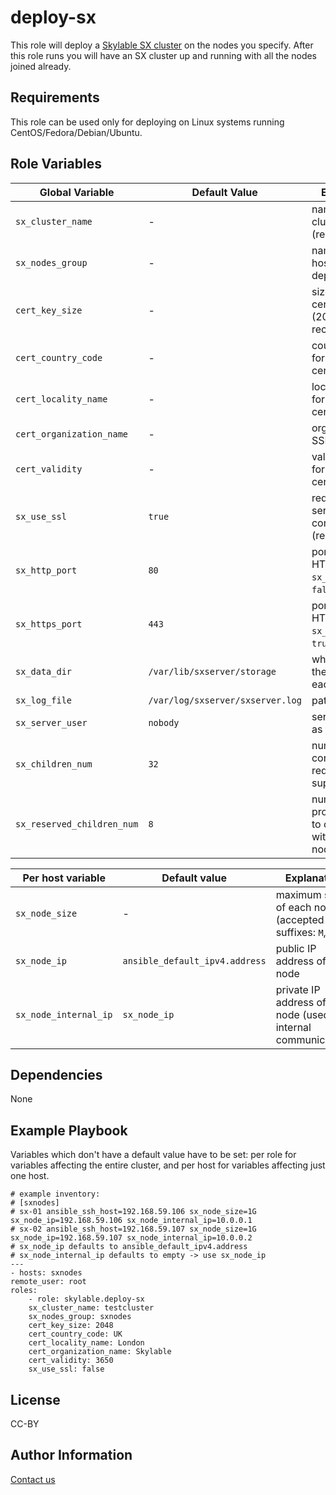 deploy-sx
=========

This role will deploy a [Skylable SX cluster](http://www.skylable.com/products/sx/) on the nodes you specify.
After this role runs you will have an SX cluster up and running with all the nodes joined already.

Requirements
------------

This role can be used only for deploying on Linux systems running CentOS/Fedora/Debian/Ubuntu.

Role Variables
--------------

| Global Variable            | Default Value                    | Explanation                                              |
|----------------------------|----------------------------------|----------------------------------------------------------|
| `sx_cluster_name`          | -                                | name of SX cluster (required)                            |
| `sx_nodes_group`           | -                                | name of the host group to deploy SX on                   |
| `cert_key_size`            | -                                | size of SSL certificate key (2048 recommended)           |
| `cert_country_code`        | -                                | country code for SSL certificate                         |
| `cert_locality_name`       | -                                | locality name for SSL certificate                        |
| `cert_organization_name`   | -                                | org name for SSL certificate                             |
| `cert_validity`            | -                                | validity in days for SSL certificate                     |
| `sx_use_ssl`               | `true`                           | require SSL for server communication (recommended)       |
| `sx_http_port`             | `80`                             | port to use for HTTP (if `sx_use_ssl` is `false`)        |
| `sx_https_port`            | `443`                            | port to use for HTTPS (if `sx_use_ssl` is `true`)        |
| `sx_data_dir`              | `/var/lib/sxserver/storage`      | where to store the data on each node                     |
| `sx_log_file`              | `/var/log/sxserver/sxserver.log` | path to logfile                                          |
| `sx_server_user`           | `nobody`                         | server will run as this user                             |
| `sx_children_num`          | `32`                             | number of concurrent requests supported                  |
| `sx_reserved_children_num` | `8`                              | number of processes used to communicate with other nodes |

| Per host variable     | Default value                  | Explanation                                                      |
|-----------------------|--------------------------------|------------------------------------------------------------------|
| `sx_node_size`        | -                              | maximum size of each node (accepted suffixes: `M`,`G`,`T`)       |
| `sx_node_ip`          | `ansible_default_ipv4.address` | public IP address of the node                                    |
| `sx_node_internal_ip` | `sx_node_ip`                   | private IP address of the node (used for internal communication) |

Dependencies
------------

None

Example Playbook
----------------

Variables which don't have a default value have to be set: per role for variables affecting the entire cluster, and per host
for variables affecting just one host.

    # example inventory:
    # [sxnodes]
    # sx-01 ansible_ssh_host=192.168.59.106 sx_node_size=1G sx_node_ip=192.168.59.106 sx_node_internal_ip=10.0.0.1
    # sx-02 ansible_ssh_host=192.168.59.107 sx_node_size=1G sx_node_ip=192.168.59.107 sx_node_internal_ip=10.0.0.2
    # sx_node_ip defaults to ansible_default_ipv4.address
    # sx_node_internal_ip defaults to empty -> use sx_node_ip
    ---
    - hosts: sxnodes
    remote_user: root
    roles:
        - role: skylable.deploy-sx
        sx_cluster_name: testcluster
        sx_nodes_group: sxnodes
        cert_key_size: 2048
        cert_country_code: UK
        cert_locality_name: London
        cert_organization_name: Skylable
        cert_validity: 3650
        sx_use_ssl: false
      
License
-------

CC-BY

Author Information
------------------

[Contact us](http://www.skylable.com/company/#form)
